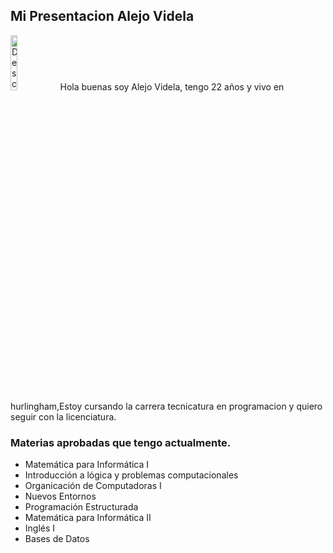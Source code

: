 ## Mi Presentacion Alejo Videla
<img src="https://pps.whatsapp.net/v/t61.24694-24/258772779_366189188716647_3568501427168832919_n.jpg?ccb=11-4&oh=01_AdSiw0l3ErD3PlA9Oxhh-SGXvn7KZGoN_2Tk3khK_7zZmA&oe=64328852 " alt="Descripción de la imagen" style="width: 15%;">
Hola buenas soy Alejo Videla, tengo 22 años y vivo en hurlingham,Estoy cursando la carrera tecnicatura en programacion y quiero seguir con la licenciatura.

### Materias aprobadas que tengo actualmente.

- Matemática para Informática I
- Introducción a lógica y problemas computacionales
- Organicación de Computadoras I
- Nuevos Entornos
- Programación Estructurada
- Matemática para Informática II
- Inglés I
- Bases de Datos
